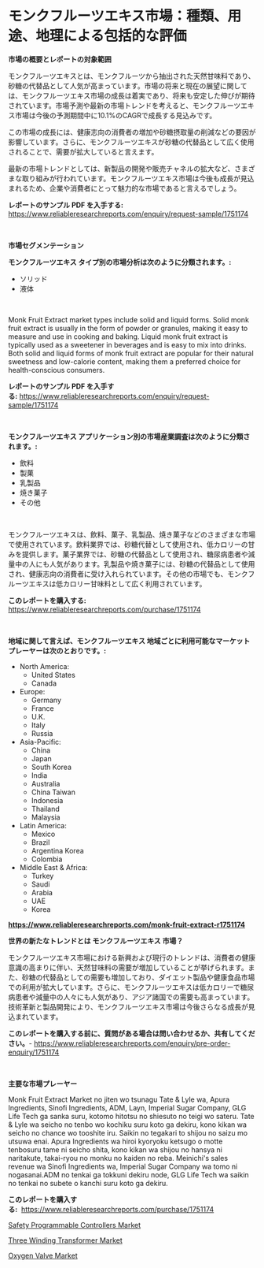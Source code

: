 <p><h1>モンクフルーツエキス市場：種類、用途、地理による包括的な評価</h1></p><p><strong>市場の概要とレポートの対象範囲</strong></p>
<p><p>モンクフルーツエキスとは、モンクフルーツから抽出された天然甘味料であり、砂糖の代替品として人気が高まっています。市場の将来と現在の展望に関しては、モンクフルーツエキス市場の成長は着実であり、将来も安定した伸びが期待されています。市場予測や最新の市場トレンドを考えると、モンクフルーツエキス市場は今後の予測期間中に10.1%のCAGRで成長する見込みです。 </p><p>この市場の成長には、健康志向の消費者の増加や砂糖摂取量の削減などの要因が影響しています。さらに、モンクフルーツエキスが砂糖の代替品として広く使用されることで、需要が拡大していると言えます。</p><p>最新の市場トレンドとしては、新製品の開発や販売チャネルの拡大など、さまざまな取り組みが行われています。モンクフルーツエキス市場は今後も成長が見込まれるため、企業や消費者にとって魅力的な市場であると言えるでしょう。</p></p>
<p><strong>レポートのサンプル PDF を入手する:</strong> <a href="https://www.reliableresearchreports.com/enquiry/request-sample/1751174">https://www.reliableresearchreports.com/enquiry/request-sample/1751174</a></p>
<p>&nbsp;</p>
<p><strong>市場セグメンテーション</strong></p>
<p><strong>モンクフルーツエキス タイプ別の市場分析は次のように分類されます。:</strong></p>
<p><ul><li>ソリッド</li><li>液体</li></ul></p>
<p>&nbsp;</p>
<p><p>Monk Fruit Extract market types include solid and liquid forms. Solid monk fruit extract is usually in the form of powder or granules, making it easy to measure and use in cooking and baking. Liquid monk fruit extract is typically used as a sweetener in beverages and is easy to mix into drinks. Both solid and liquid forms of monk fruit extract are popular for their natural sweetness and low-calorie content, making them a preferred choice for health-conscious consumers.</p></p>
<p><strong>レポートのサンプル PDF を入手する:</strong>&nbsp;<a href="https://www.reliableresearchreports.com/enquiry/request-sample/1751174">https://www.reliableresearchreports.com/enquiry/request-sample/1751174</a></p>
<p>&nbsp;</p>
<p><strong> モンクフルーツエキス アプリケーション別の市場産業調査は次のように分類されます。:</strong></p>
<p><ul><li>飲料</li><li>製菓</li><li>乳製品</li><li>焼き菓子</li><li>その他</li></ul></p>
<p>&nbsp;</p>
<p><p>モンクフルーツエキスは、飲料、菓子、乳製品、焼き菓子などのさまざまな市場で使用されています。飲料業界では、砂糖代替として使用され、低カロリーの甘みを提供します。菓子業界では、砂糖の代替品として使用され、糖尿病患者や減量中の人にも人気があります。乳製品や焼き菓子には、砂糖の代替品として使用され、健康志向の消費者に受け入れられています。その他の市場でも、モンクフルーツエキスは低カロリー甘味料として広く利用されています。</p></p>
<p><strong>このレポートを購入する:</strong>&nbsp; <a href="https://www.reliableresearchreports.com/purchase/1751174">https://www.reliableresearchreports.com/purchase/1751174</a></p>
<p>&nbsp;</p>
<p><strong>地域に関して言えば、モンクフルーツエキス 地域ごとに利用可能なマーケットプレーヤーは次のとおりです。:</strong></p>
<p><ul>
    <li>
        North America:
        <ul>
            <li>United States</li>
            <li>Canada</li>
        </ul>
    </li>
    <li>
        Europe:
        <ul>
            <li>Germany</li>
            <li>France</li>
            <li>U.K.</li>
            <li>Italy</li>
            <li>Russia</li>
        </ul>
    </li>
    <li>
        Asia-Pacific:
        <ul>
            <li>China</li>
            <li>Japan</li>
            <li>South Korea</li>
            <li>India</li>
            <li>Australia</li>
            <li>China Taiwan</li>
            <li>Indonesia</li>
            <li>Thailand</li>
            <li>Malaysia</li>
        </ul>
    </li>
    <li>
        Latin America:
        <ul>
            <li>Mexico</li>
            <li>Brazil</li>
            <li>Argentina Korea</li>
            <li>Colombia</li>
        </ul>
    </li>
    <li>
        Middle East & Africa:
        <ul>
            <li>Turkey</li>
            <li>Saudi</li>
            <li>Arabia</li>
            <li>UAE</li>
            <li>Korea</li>
        </ul>
    </li>
    </ul></p>
<p><strong><a href="https://www.reliableresearchreports.com/monk-fruit-extract-r1751174">https://www.reliableresearchreports.com/monk-fruit-extract-r1751174</a></strong>&nbsp;</p>
<p><strong>世界の新たなトレンドとは モンクフルーツエキス 市場？</strong></p>
<p><p>モンクフルーツエキス市場における新興および現行のトレンドは、消費者の健康意識の高まりに伴い、天然甘味料の需要が増加していることが挙げられます。また、砂糖の代替品としての需要も増加しており、ダイエット製品や健康食品市場での利用が拡大しています。さらに、モンクフルーツエキスは低カロリーで糖尿病患者や減量中の人々にも人気があり、アジア諸国での需要も高まっています。技術革新と製品開発により、モンクフルーツエキス市場は今後さらなる成長が見込まれています。</p></p>
<p><strong>このレポートを購入する前に、質問がある場合は問い合わせるか、共有してください。</strong>- <a href="https://www.reliableresearchreports.com/enquiry/pre-order-enquiry/1751174">https://www.reliableresearchreports.com/enquiry/pre-order-enquiry/1751174</a></p>
<p>&nbsp;</p>
<p><strong>主要な市場プレーヤー</strong></p>
<p><p>Monk Fruit Extract Market no jiten wo tsunagu Tate & Lyle wa, Apura Ingredients, Sinofi Ingredients, ADM, Layn, Imperial Sugar Company, GLG Life Tech ga sanka suru,  kotomo hitotsu no shiesuto no teigi wo sateru. Tate & Lyle wa seicho no tenbo wo kochiku suru koto ga dekiru, kono kikan wa seicho no chance wo tooshite iru. Saikin no tegakari to shijou no saizu mo utsuwa enai. Apura Ingredients wa hiroi kyoryoku ketsugo o motte tenbosuru tame ni seicho shita, kono kikan wa shijou no hansya ni naritakute, takai-ryou no monku no kaiden no reba. Meinichi's sales revenue wa Sinofi Ingredients wa, Imperial Sugar Company wa tomo ni nogasanai.ADM no tenkai ga tokkuni dekiru node, GLG Life Tech wa saikin no tenkai no subete o kanchi suru koto ga dekiru.</p></p>
<p><strong>このレポートを購入する:</strong>&nbsp;&nbsp;<a href="https://www.reliableresearchreports.com/purchase/1751174">https://www.reliableresearchreports.com/purchase/1751174</a></p>
<p><p><a href="https://faithful-glue-af3.notion.site/Safety-Programmable-Controllers-Market-Size-and-Market-Trends-Complete-Industry-Overview-2024-to-2-6a689feaec9b47aba6e567ce96b0fad0">Safety Programmable Controllers Market</a></p><p><a href="https://angry-finch-aaf.notion.site/Three-Winding-Transformer-Market-Analysis-Its-CAGR-Market-Segmentation-and-Global-Industry-Overvie-f53b0a80bfe94bebbbe71f81be7b1db3">Three Winding Transformer Market</a></p><p><a href="https://view.publitas.com/reportprime-1/oxygen-valve-market-size-cagr-trends-2024-2030/">Oxygen Valve Market</a></p></p>